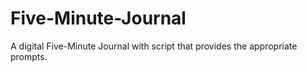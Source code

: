# Five-Minute-Journal
A digital Five-Minute Journal with script that provides the appropriate prompts.
